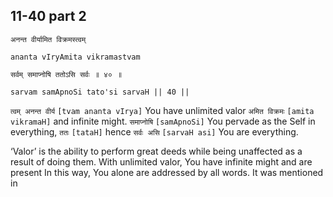 ## 11-40 part 2


```shloka-sa
अनन्त वीर्यामित विक्रमस्त्वम्
```
```shloka-sa-hk
ananta vIryAmita vikramastvam
```
```shloka-sa
सर्वम् समाप्नोषि ततोऽसि सर्वः ॥ ४० ॥
```
```shloka-sa-hk
sarvam samApnoSi tato'si sarvaH || 40 ||
```

`त्वम् अनन्त वीर्य` `[tvam ananta vIrya]` You have unlimited valor `अमित विक्रमः` `[amita vikramaH]` and infinite might. `समाप्नोषि` `[samApnoSi]` You pervade as the Self in everything, `ततः` `[tataH]` hence `सर्वः असि` `[sarvaH asi]` You are everything.

‘Valor’ is the ability to perform great deeds while being unaffected as a result of doing them. 
With unlimited valor, You have infinite might and are present 
In this way, You alone are addressed by all words. 
It was mentioned in 

